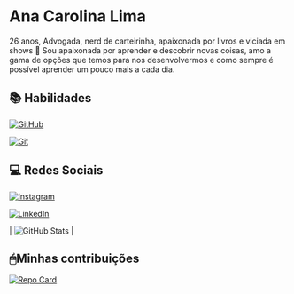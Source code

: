 # Ana Carolina Lima

26 anos, Advogada, nerd de carteirinha, apaixonada por livros e viciada em shows 🎸
Sou apaixonada por aprender e descobrir novas coisas, amo a gama de opções que temos para nos desenvolvermos e como sempre é possível aprender um pouco mais a cada dia.


## 📚 Habilidades
[![GitHub](https://img.shields.io/badge/GitHub-000?style=for-the-badge&logo=github)](https://docs.github.com/)

[![Git](https://img.shields.io/badge/Git-000?style=for-the-badge&logo=git)](https://git-scm.com/doc)



## 💻 Redes Sociais
[![Instagram](https://img.shields.io/badge/Instagram-000?style=for-the-badge&logo=instagram)](https://www.instagram.com/Carolinafvf/)

[![LinkedIn](https://img.shields.io/badge/GitHub-000?style=for-the-badge&logo=GitHub)](https://github.com/Carolinafvf)


| ![GitHub Stats](https://github-readme-stats.vercel.app/api?username=Carolinafvf&theme=transparent&bg_color=000&border_color=30A3DC&show_icons=true&icon_color=30A3DC&title_color=E94D5F&text_color=FFF) |

## 🖱Minhas contribuições
[![Repo Card](https://github-readme-stats.vercel.app/api/pin/?username=Carolinafvf&repo=dio-lab-open-source&bg_color=000&border_color=30A3DC&show_icons=true&icon_color=30A3DC&title_color=E94D5F&text_color=FFF)](https://github.com/Carolinafvf/dio-lab-open-source)
          

